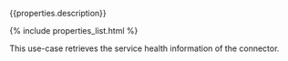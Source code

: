 {{properties.description}}

{% include properties_list.html %}

This use-case retrieves the service health information of the connector.
